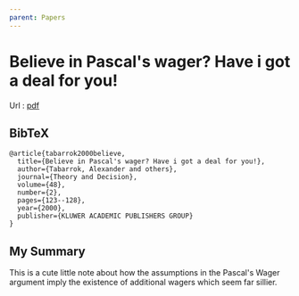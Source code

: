 ```yaml
---
parent: Papers
---
```


# Believe in Pascal's wager? Have i got a deal for you!

Url
: [pdf](https://mason.gmu.edu/~atabarro/Pascal'sWager.pdf)

## BibTeX
```
@article{tabarrok2000believe,
  title={Believe in Pascal's wager? Have i got a deal for you!},
  author={Tabarrok, Alexander and others},
  journal={Theory and Decision},
  volume={48},
  number={2},
  pages={123--128},
  year={2000},
  publisher={KLUWER ACADEMIC PUBLISHERS GROUP}
}
```

## My Summary

This is a cute little note about how the assumptions in the Pascal's Wager argument
imply the existence of additional wagers which seem far sillier.
